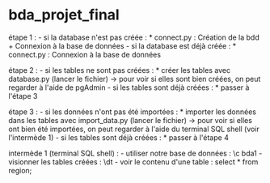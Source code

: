 # bda_projet_final

 étape 1 : 
    - si la database n'est pas créée :
        * connect.py : Création de la bdd + Connexion à la base de données
    - si la database est déjà créée :
        * connect.py : Connexion à la base de données

étape 2 : 
    - si les tables ne sont pas créées :
        * créer les tables avec database.py (lancer le fichier) -> pour voir si elles sont bien créées, on peut regarder à l'aide de pgAdmin 
    - si les tables sont déjà créées :
        * passer à l'étape 3

étape 3 : 
    - si les données n'ont pas été importées :
        * importer les données dans les tables avec import_data.py (lancer le fichier) -> pour voir si elles ont bien été importées, on peut regarder à l'aide du terminal SQL shell (voir l'intermède 1) 
    - si les tables sont déjà créées :
        * passer à l'étape 4

intermède 1 (terminal SQL shell) :
    - utiliser notre base de données : \c bda1
    - visionner les tables créées : \dt
    - voir le contenu d'une table : select * from region;